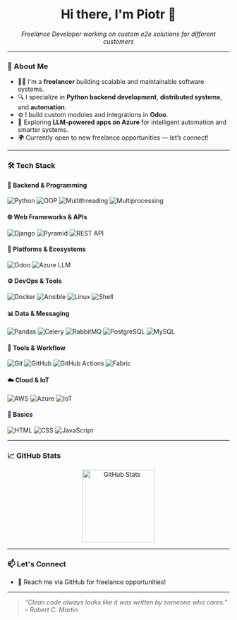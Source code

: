 <h1 align="center">Hi there, I'm Piotr 👋</h1>

<p align="center">
  <em>Freelance Developer working on custom e2e solutions for different customers</em>  
</p>

---

### 💼 About Me

- 🧑‍💻 I'm a **freelancer** building scalable and maintainable software systems.
- 🔍 I specialize in **Python backend development**, **distributed systems**, and **automation**.
- ⚙️ I build custom modules and integrations in **Odoo**.
- 🤖 Exploring **LLM-powered apps on Azure** for intelligent automation and smarter systems.
- 🌍 Currently open to new freelance opportunities — let’s connect!

---

### 🛠️ Tech Stack

#### 🐍 Backend & Programming
![Python](https://img.shields.io/badge/Python-3776AB?style=flat-square&logo=python&logoColor=white)
![OOP](https://img.shields.io/badge/OOP-Concepts-blue?style=flat-square)
![Multithreading](https://img.shields.io/badge/Multi--Threading-Enabled-blue?style=flat-square)
![Multiprocessing](https://img.shields.io/badge/Multiprocessing-Parallel--Tasks-lightgrey?style=flat-square)

#### 🌐 Web Frameworks & APIs
![Django](https://img.shields.io/badge/Django-092E20?style=flat-square&logo=django&logoColor=white)
![Pyramid](https://img.shields.io/badge/Pyramid-Framework-005571?style=flat-square)
![REST API](https://img.shields.io/badge/REST-API-green?style=flat-square)

#### 🧩 Platforms & Ecosystems
![Odoo](https://img.shields.io/badge/Odoo-Apps%20%26%20Modules-875A7B?style=flat-square&logo=odoo&logoColor=white)
![Azure LLM](https://img.shields.io/badge/Azure-LLM--Apps-0078D4?style=flat-square&logo=microsoft-azure&logoColor=white)

#### ⚙️ DevOps & Tools
![Docker](https://img.shields.io/badge/Docker-2496ED?style=flat-square&logo=docker&logoColor=white)
![Ansible](https://img.shields.io/badge/Ansible-EE0000?style=flat-square&logo=ansible&logoColor=white)
![Linux](https://img.shields.io/badge/Linux-FCC624?style=flat-square&logo=linux&logoColor=black)
![Shell](https://img.shields.io/badge/Shell-Scripting-lightgrey?style=flat-square)

#### 📊 Data & Messaging
![Pandas](https://img.shields.io/badge/Pandas-150458?style=flat-square&logo=pandas&logoColor=white)
![Celery](https://img.shields.io/badge/Celery-Task%20Queue-78C257?style=flat-square)
![RabbitMQ](https://img.shields.io/badge/RabbitMQ-FF6600?style=flat-square&logo=rabbitmq&logoColor=white)
![PostgreSQL](https://img.shields.io/badge/PostgreSQL-336791?style=flat-square&logo=postgresql&logoColor=white)
![MySQL](https://img.shields.io/badge/MySQL-00758F?style=flat-square&logo=mysql&logoColor=white)

#### 🧰 Tools & Workflow
![Git](https://img.shields.io/badge/Git-F05032?style=flat-square&logo=git&logoColor=white)
![GitHub](https://img.shields.io/badge/GitHub-181717?style=flat-square&logo=github&logoColor=white)
![GitHub Actions](https://img.shields.io/badge/GitHub%20Actions-Automation-2088FF?style=flat-square&logo=github-actions&logoColor=white)
![Fabric](https://img.shields.io/badge/Fabric-Automation-464646?style=flat-square)

#### ☁️ Cloud & IoT
![AWS](https://img.shields.io/badge/AWS-Basics-232F3E?style=flat-square&logo=amazon-aws&logoColor=white)
![Azure](https://img.shields.io/badge/Azure-Basics-0078D4?style=flat-square&logo=microsoft-azure&logoColor=white)
![IoT](https://img.shields.io/badge/IoT-Devices-ffbb00?style=flat-square)

#### 🌱 Basics
![HTML](https://img.shields.io/badge/HTML-E34F26?style=flat-square&logo=html5&logoColor=white)
![CSS](https://img.shields.io/badge/CSS-1572B6?style=flat-square&logo=css3&logoColor=white)
![JavaScript](https://img.shields.io/badge/JavaScript-F7DF1E?style=flat-square&logo=javascript&logoColor=black)

---

### 📈 GitHub Stats

<p align="center">
  <img src="https://github-readme-stats.vercel.app/api?username=PiotrIw&show_icons=true&theme=tokyonight" alt="GitHub Stats" height="165">
</p>

---

### 📫 Let's Connect

- 💬 Reach me via GitHub for freelance opportunities!

---

> _“Clean code always looks like it was written by someone who cares.” – Robert C. Martin_

